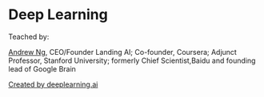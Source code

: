 # Deep Learning

Teached by:

[Andrew Ng](https://www.coursera.org/instructor/andrewng), CEO/Founder Landing AI; Co-founder, Coursera; Adjunct Professor, Stanford University; formerly Chief Scientist,Baidu and founding lead of Google Brain

[Created by deeplearning.ai](https://www.coursera.org/specializations/deep-learning)

